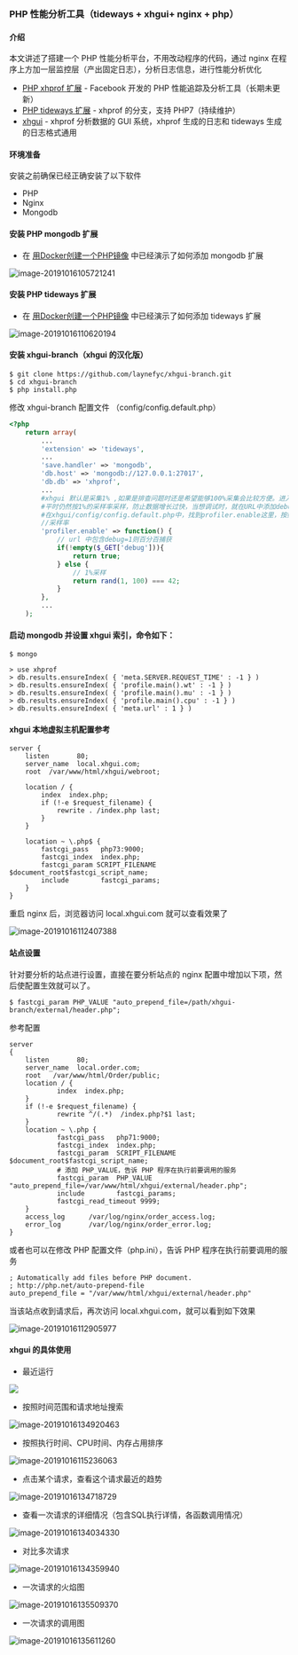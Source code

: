 ### PHP 性能分析工具（tideways + xhgui+ nginx + php）

#### 介绍

本文讲述了搭建一个 PHP 性能分析平台，不用改动程序的代码，通过 nginx 在程序上方加一层监控层（产出固定日志），分析日志信息，进行性能分析优化

- [PHP xhprof 扩展](https://github.com/phacility/xhprof) - Facebook 开发的 PHP 性能追踪及分析工具（长期未更新）
- [PHP tideways 扩展](https://github.com/tideways/php-xhprof-extension) - xhprof 的分支，支持 PHP7（持续维护）
- [xhgui](https://github.com/luo-ding/xhgui-branch) - xhprof 分析数据的 GUI 系统，xhprof 生成的日志和 tideways 生成的日志格式通用



#### 环境准备

安装之前确保已经正确安装了以下软件

- PHP
- Nginx
- Mongodb



#### 安装 PHP mongodb 扩展

- 在 [用Docker创建一个PHP镜像](<https://luo-ding.github.io/notes/Docker/%E5%BF%AB%E9%80%9F%E6%9E%84%E5%BB%BA%E6%9C%8D%E5%8A%A1%E7%8E%AF%E5%A2%83/%E7%94%A8Docker%E5%88%9B%E5%BB%BA%E4%B8%80%E4%B8%AAPHP%E9%95%9C%E5%83%8F.html>) 中已经演示了如何添加 mongodb 扩展

![image-20191016105721241](./images/image-php-mongodb.png)



#### 安装 PHP tideways 扩展

- 在 [用Docker创建一个PHP镜像](<https://luo-ding.github.io/notes/Docker/%E5%BF%AB%E9%80%9F%E6%9E%84%E5%BB%BA%E6%9C%8D%E5%8A%A1%E7%8E%AF%E5%A2%83/%E7%94%A8Docker%E5%88%9B%E5%BB%BA%E4%B8%80%E4%B8%AAPHP%E9%95%9C%E5%83%8F.html>) 中已经演示了如何添加 tideways 扩展

![image-20191016110620194](./images/image-php-tideways.png)



#### 安装 xhgui-branch（xhgui 的汉化版）

```shell
$ git clone https://github.com/laynefyc/xhgui-branch.git
$ cd xhgui-branch
$ php install.php
```

修改 xhgui-branch 配置文件 （config/config.default.php）

```php
<?php
    return array(
    	...
    	'extension' => 'tideways',
    	...
        'save.handler' => 'mongodb',
        'db.host' => 'mongodb://127.0.0.1:27017',
        'db.db' => 'xhprof',
        ...
        #xhgui 默认是采集1% ,如果是排查问题时还是希望能够100%采集会比较方便。进入xhgui源码目录，修改config/config.default.php文件，
        #平时仍然按1%的采样率采样，防止数据增长过快，当想调试时，就在URL中添加debug=1的参数即可。
        #在xhgui/config/config.default.php中，找到profiler.enable这里，按如下修改：
        //采样率
        'profiler.enable' => function() {
            // url 中包含debug=1则百分百捕获
            if(!empty($_GET['debug'])){
                return true;
            } else {
                // 1%采样
                return rand(1, 100) === 42;
            }
        },
    	...
	);
```



#### 启动 mongodb 并设置 xhgui 索引，命令如下：

```shell
$ mongo

> use xhprof
> db.results.ensureIndex( { 'meta.SERVER.REQUEST_TIME' : -1 } )
> db.results.ensureIndex( { 'profile.main().wt' : -1 } )
> db.results.ensureIndex( { 'profile.main().mu' : -1 } )
> db.results.ensureIndex( { 'profile.main().cpu' : -1 } )
> db.results.ensureIndex( { 'meta.url' : 1 } )
```



#### xhgui 本地虚拟主机配置参考

```shell
server {
    listen       80;
    server_name  local.xhgui.com;
    root  /var/www/html/xhgui/webroot;

    location / {
        index  index.php;
        if (!-e $request_filename) {
            rewrite . /index.php last;
        }
    }

    location ~ \.php$ {
        fastcgi_pass   php73:9000;
        fastcgi_index  index.php;
        fastcgi_param SCRIPT_FILENAME $document_root$fastcgi_script_name;
        include        fastcgi_params;
    }
}
```

重启 nginx 后，浏览器访问 local.xhgui.com 就可以查看效果了

![image-20191016112407388](./images/image-xhgui-init.png)



#### 站点设置

针对要分析的站点进行设置，直接在要分析站点的 nginx 配置中增加以下项，然后使配置生效就可以了。

```shell
$ fastcgi_param PHP_VALUE "auto_prepend_file=/path/xhgui-branch/external/header.php";
```

参考配置

```shell
server
{
    listen       80;
    server_name  local.order.com;
    root   /var/www/html/Order/public;
    location / {
            index  index.php;
    }
    if (!-e $request_filename) {
            rewrite ^/(.*)  /index.php?$1 last;
    }
    location ~ \.php {
            fastcgi_pass   php71:9000;
            fastcgi_index  index.php;
            fastcgi_param  SCRIPT_FILENAME  $document_root$fastcgi_script_name;
            # 添加 PHP_VALUE，告诉 PHP 程序在执行前要调用的服务
	        fastcgi_param  PHP_VALUE "auto_prepend_file=/var/www/html/xhgui/external/header.php";
            include        fastcgi_params;
            fastcgi_read_timeout 9999;
    }
    access_log      /var/log/nginx/order_access.log;
    error_log       /var/log/nginx/order_error.log;
}
```

或者也可以在修改 PHP 配置文件（php.ini），告诉 PHP 程序在执行前要调用的服务

```shell
; Automatically add files before PHP document.
; http://php.net/auto-prepend-file
auto_prepend_file = "/var/www/html/xhgui/external/header.php"
```

当该站点收到请求后，再次访问 local.xhgui.com，就可以看到如下效果

![image-20191016112905977](./images/image-xhgui-index.png)



#### xhgui 的具体使用

- 最近运行

![](./images/image-xhgui-index.png)

- 按照时间范围和请求地址搜索

![image-20191016134920463](./images/image-xhgui-search.png)

- 按照执行时间、CPU时间、内存占用排序

![image-20191016115236063](./images/image-xhgui-sort.png)

- 点击某个请求，查看这个请求最近的趋势

![image-20191016134718729](./images/image-xhgui-list.png)

- 查看一次请求的详细情况（包含SQL执行详情，各函数调用情况）

![image-20191016134034330](./images/image-xhgui-detail.png)

- 对比多次请求

![image-20191016134359940](./images/image-xhgui-contrast.png)

- 一次请求的火焰图

![image-20191016135509370](./images/image-xhgui-fire.png)

- 一次请求的调用图

![image-20191016135611260](./images/image-xhgui-request.png)